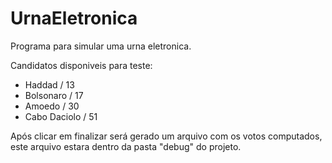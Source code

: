 # UrnaEletronica
 Programa para simular uma urna eletronica.
 
 Candidatos disponiveis para teste:
 - Haddad / 13
 - Bolsonaro / 17
 - Amoedo / 30
 - Cabo Daciolo / 51
 
 Após clicar em finalizar será gerado um arquivo com os votos computados, este arquivo estara dentro da pasta "debug" do projeto.
 